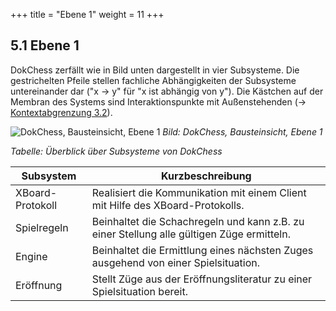 +++
title = "Ebene 1"
weight = 11
+++

## 5.1	Ebene 1

DokChess zerfällt wie in Bild unten dargestellt in vier Subsysteme. Die gestrichelten Pfeile stellen fachliche Abhängigkeiten der Subsysteme untereinander dar ("x -> y" für "x ist abhängig von y"). Die Kästchen auf der Membran des Systems sind Interaktionspunkte mit Außenstehenden (→ <a href="/03_kontextabgrenzung/02_technischer_kontext/">Kontextabgrenzung 3.2</a>).

![DokChess, Bausteinsicht, Ebene 1](/images/Abb09_08_Bausteinsicht_Ebene1.png "DokChess, Bausteinsicht, Ebene 1")
*Bild: DokChess, Bausteinsicht, Ebene 1*


*Tabelle: Überblick über Subsysteme von DokChess*

| Subsystem | Kurzbeschreibung |
|-----------|------------------|
| XBoard-Protokoll | Realisiert die Kommunikation mit einem Client mit Hilfe des XBoard-Protokolls. |
| Spielregeln | Beinhaltet die Schachregeln und kann z.B. zu einer Stellung alle gültigen Züge ermitteln. |
| Engine | Beinhaltet die Ermittlung eines nächsten Zuges ausgehend von einer Spielsituation. |
| Eröffnung | Stellt Züge aus der Eröffnungsliteratur zu einer Spielsituation bereit.|
